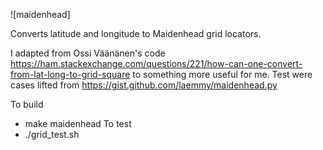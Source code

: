 ![maidenhead]

Converts latitude and longitude to Maidenhead grid locators.

I adapted from Ossi Väänänen's code https://ham.stackexchange.com/questions/221/how-can-one-convert-from-lat-long-to-grid-square to something more useful for me.
Test were cases lifted from https://gist.github.com/laemmy/maidenhead.py

To build
  - make maidenhead
To test
  - ./grid_test.sh
